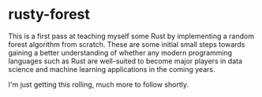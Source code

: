 # rusty-forest

This is a first pass at teaching myself some Rust by implementing a random forest algorithm from scratch.  These are some initial small steps towards gaining a better understanding of whether any modern programming languages such as Rust are well-suited to become major players in data science and machine learning applications in the coming years.

I'm just getting this rolling, much more to follow shortly.







